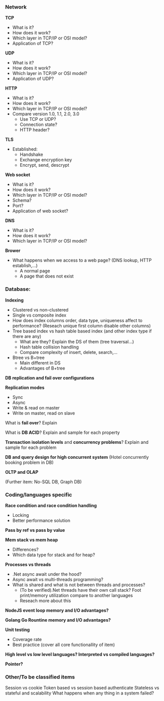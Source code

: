 ### Network
  **TCP**
  - What is it?
  - How does it work?
  - Which layer in TCP/IP or OSI model?
  - Application of TCP?

  **UDP**
  - What is it?
  - How does it work?
  - Which layer in TCP/IP or OSI model?
  - Application of UDP?

  **HTTP**
  - What is it?
  - How does it work?
  - Which layer in TCP/IP or OSI model?
  - Compare version 1.0, 1.1, 2.0, 3.0
    + Use TCP or UDP?
    + Connection state?
    + HTTP header?

  **TLS**
  - Established:
    + Handshake
    + Exchange encryption key
    + Encrypt, send, descrypt

  **Web socket**
  - What is it?
  - How does it work?
  - Which layer in TCP/IP or OSI model?
  - Schema?
  - Port?
  - Application of web socket?

  **DNS**
  - What is it?
  - How does it work?
  - Which layer in TCP/IP or OSI model?

  **Brower**
  - What happens when we access to a web page? (DNS lookup, HTTP establish,...)
    + A normal page
    + A page that does not exist

### Database:

  **Indexing**
  - Clustered vs non-clustered
  - Single vs composite index
  - How does index columns order, data type, uniqueness affect to performance? (Reseach unique first column disable other columns)
  - Tree based index vs hash table based index (and other index type if there are any)
    + What are they? Explain the DS of them (tree traversal...)
    + Hash table collision handling
    + Compare complexity of insert, delete, search,...
  - Btree vs B+tree
    + Main different in DS
    + Advantages of B+tree
    
  **DB replication and fail over configurations**

  **Replication modes**
  - Sync
  - Async
  - Write & read on master
  - Write on master, read on slave

  What is **fail over**? Explain

  What is **DB ACID**? Explain and sample for each property

  **Transaction isolation levels** and **concurrency problems**? Explain and sample for each problem

  **DB and query design for high concurrent system** (Hotel concurrently booking problem in DB)

  **OLTP and OLAP**

  (Further item: No-SQL DB, Graph DB)

### Coding/languages specific

  **Race condition and race condition handling**
  - Locking
  - Better performance solution

  **Pass by ref vs pass by value**

  **Mem stack vs mem heap**
  - Differences?
  - Which data type for stack and for heap?

  **Processes vs threads**
  - .Net async await under the hood?
  - Async await vs multi-threads programming?
  - What is shared and what is not between threads and processes?
    + (To be verified).Net threads have their own call stack? Foot print/memory utilization compare to another languages
    + Reseach more about this

  **NodeJS event loop memory and I/O advantages?**

  **Golang Go Rountine memory and I/O advantages?**

  **Unit testing**
  - Coverage rate
  - Best practice (cover all core functionallity of item)

  **High level vs low level languages? Interpreted vs compiled languages?**

  **Pointer?**

### Other/To be classified items
  Session vs cookie
  Token based vs session based authenticate
  Stateless vs stateful and scalability
  What happens when any thing in a system failed?
